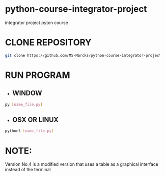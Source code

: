 # **python-course-integrator-project**
integrator project pyton course

# CLONE REPOSITORY
```bash
git clone https://github.com/MS-Marcks/python-course-integrator-project.git
```
# RUN PROGRAM
- ## WINDOW 
```bash
py [name_file.py]
```

- ## OSX OR LINUX 
```bash
python3 [name_file.py]
```
# NOTE:
Version No.4 is a modified version that uses a table as a graphical interface instead of the terminal